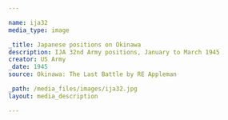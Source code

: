 ```yaml
--- 

name: ija32
media_type: image

_title: Japanese positions on Okinawa
description: IJA 32nd Army positions, January to March 1945
creator: US Army
_date: 1945
source: Okinawa: The Last Battle by RE Appleman

_path: /media_files/images/ija32.jpg 
layout: media_description

--- 
```

